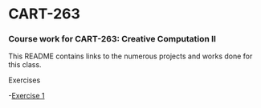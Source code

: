 # CART-263
### Course work for CART-263: Creative Computation II

This README contains links to the numerous projects and works done for this class.

Exercises

-[Exercise 1](https://danielcacatian.github.io/CART-263/exercises/01-wheres-sausage-dog-new-game-plus/)
